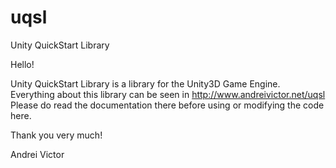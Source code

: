 # uqsl
Unity QuickStart Library

Hello!

Unity QuickStart Library is a library for the Unity3D Game Engine.
Everything about this library can be seen in http://www.andreivictor.net/uqsl
Please do read the documentation there before using or modifying the code here.

Thank you very much!

Andrei Victor
